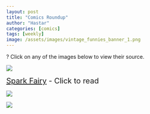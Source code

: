 ```yaml
---
layout: post
title: "Comics Roundup"
author: "Hastar"
categories: [comics]
tags: [weekly]
image: /assets/images/vintage_funnies_banner_1.png
---
```


? Click on any of the images below to view their source.

[![](https://www.smbc-comics.com/comics/1535900832-20180902.png)](https://www.smbc-comics.com/comics/loans)

<span style="font-size: 20px;">[Spark Fairy](https://tvtropes.org/pmwiki/pmwiki.php/Main/SparkFairy) - Click to read</span>

[![](https://imgs.xkcd.com/comics/malaria.jpg)](https://xkcd.com/51)

[![](https://images.weserv.nl/?url=http%3A%2F%2Fwww.harkavagrant.com%2Fhistory%2Falexanderssm.png)](http://www.harkavagrant.com/index.php?id=349)


